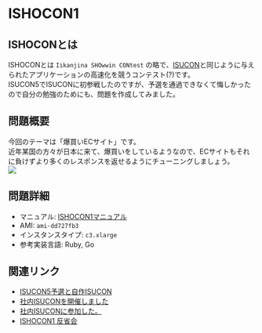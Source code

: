 # ISHOCON1
## ISHOCONとは
ISHOCONとは `Iikanjina SHOwwin CONtest` の略で、[ISUCON](http://isucon.net/)と同じように与えられたアプリケーションの高速化を競うコンテスト(?)です。  
ISUCON5でISUCONに初参戦したのですが、予選を通過できなくて悔しかったので自分の勉強のためにも、問題を作成してみました。  

## 問題概要
今回のテーマは「爆買いECサイト」です。  
近年某国の方々が日本に来て、爆買いをしているようなので、ECサイトもそれに負けずより多くのレスポンスを返せるようにチューニングしましょう。  
![](https://raw.githubusercontent.com/showwin/ISHOCON1/master/doc/images/top.png)

## 問題詳細
* マニュアル: [ISHOCON1マニュアル](https://github.com/showwin/ISHOCON1/blob/master/doc/manual.md)
* AMI: `ami-dd727fb3`
* インスタンスタイプ: `c3.xlarge`
* 参考実装言語: Ruby, Go

## 関連リンク
* [ISUCON5予選と自作ISUCON](http://blog.mmmcorp.co.jp/blog/2015/10/06/isucon5_and_ishocon/)
* [社内ISUCONを開催しました](http://blog.mmmcorp.co.jp/blog/2016/09/01/ishocon_2016/)
* [社内ISUCONに参加した。](http://yasun.hatenablog.jp/entry/2016/08/31/211927)
* [ISHOCON1 反省会](https://speakerdeck.com/showwin/ishocon1-fan-sheng-hui)
